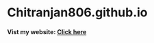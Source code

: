 # Chitranjan806.github.io
<html>
  <body>
    <h4>Vist my website: <a href="https://chitranjan806.github.io" target="_blank">Click here</a></h4>
  </body>
</html>
